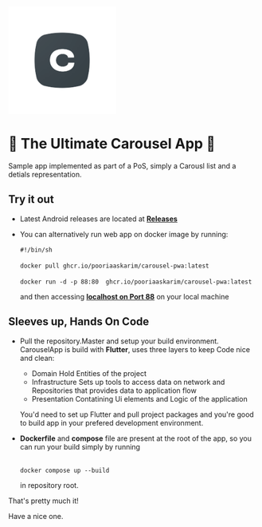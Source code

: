 ![CarouselsApp](https://raw.githubusercontent.com/pooriaaskarim/sample_carousels_app/refs/heads/master/android/app/src/main/res/mipmap-xhdpi/ic_launcher_adaptive_fore.png)
# 📱 The Ultimate Carousel App 📱
Sample app implemented as part of a PoS, simply a Carousl list and a detials representation.

## Try it out


+ Latest Android releases are located at [**Releases**](https://github.com/pooriaaskarim/sample_carousels_app/releases)

+ You can alternatively run web app on docker image by running:
    ```
    #!/bin/sh
  
    docker pull ghcr.io/pooriaaskarim/carousel-pwa:latest
  
    docker run -d -p 88:80  ghcr.io/pooriaaskarim/carousel-pwa:latest

    ```
  and then accessing [**localhost on Port 88**](http://localhost:88) on your local machine


## Sleeves up, Hands On Code


+ Pull the repository.Master and setup your build environment. CarouselApp is build with **Flutter**, uses three layers to keep Code nice and clean:
  - Domain
      Hold Entities of the project
  - Infrastructure
      Sets up tools to access data on network and Repositories that provides data to application flow
  - Presentation
      Contatining Ui elements and Logic of the application
    
   You'd need to set up Flutter and pull project packages and you're good to build app in your prefered development environment.
+ **Dockerfile** and **compose** file are present at the root of the app, so you can run your build simply by running
  ```
  
  docker compose up --build
  
  ```
  in repository root.


That's pretty much it!

Have a nice one.
